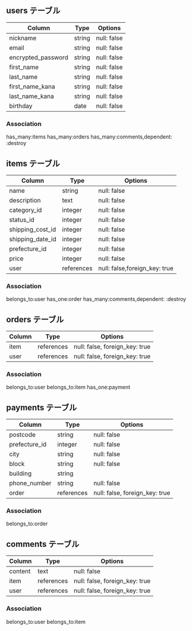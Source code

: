 ## users テーブル

| Column             | Type   | Options    
| ------------------ | ------ | ------------------------|
| nickname           | string | null: false             |
| email              | string | null: false             |
| encrypted_password | string | null: false             |
| first_name         | string | null: false             |
| last_name          | string | null: false             |
|first_name_kana     | string | null: false             |
|last_name_kana      | string | null: false             |
|birthday            | date   | null: false             |

### Association
 has_many:items
 has_many:orders
 has_many:comments,dependent: :destroy
## items テーブル

| Column    | Type       | Options                        |
| --------- | ---------- | -------------------------------|
| name      | string     | null: false                    |
| description| text       | null: false                   |
| category_id| integer    | null: false                   |
| status_id | integer     | null: false                  |
| shipping_cost_id| integer | null: false                |
| shipping_date_id| integer | null: false                |
|prefecture_id| integer     | null: false                |
|price        | integer     | null: false                |
|user        | references     | null: false,foreign_key: true|

### Association
belongs_to:user
has_one:order
has_many:comments,dependent: :destroy

## orders テーブル

| Column  | Type       | Options                        |
| ------  | -----------| -------------------------------|
|item     | references | null: false, foreign_key: true |
|user     | references | null: false, foreign_key: true |

### Association
belongs_to:user
belongs_to:item
has_one:payment

## payments テーブル
| Column    | Type       | Options                        |
| --------- | ---------- | ---------------------------|
| postcode  | string      | null: false               |
|prefecture_id| integer  | null: false               |
|city       | string      | null: false               |
|block      | string      | null: false               |
|building    | string       |                         |
|phone_number    |string    |  null: false            |
|order    |references | null: false, foreign_key: true|

### Association
belongs_to:order


## comments テーブル
| Column    | Type       | Options                        |
| --------- | ---------- | ---------------------------|
| content | text       | null: false                    |
|item     | references | null: false, foreign_key: true |
|user     | references | null: false, foreign_key: true |
### Association
belongs_to:user
belongs_to:item
